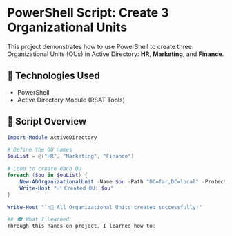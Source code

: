 # PowerShell Script: Create 3 Organizational Units

This project demonstrates how to use PowerShell to create three Organizational Units (OUs) in Active Directory: **HR**, **Marketing**, and **Finance**.

## 🔧 Technologies Used
- PowerShell
- Active Directory Module (RSAT Tools)

## 📜 Script Overview
```powershell
Import-Module ActiveDirectory

# Define the OU names
$ouList = @("HR", "Marketing", "Finance")

# Loop to create each OU
foreach ($ou in $ouList) {
    New-ADOrganizationalUnit -Name $ou -Path "DC=far,DC=local" -ProtectedFromAccidentalDeletion $false
    Write-Host "✅ Created OU: $ou"
}

Write-Host "`n🎉 All Organizational Units created successfully!"

## 🎓 What I Learned
Through this hands-on project, I learned how to:


